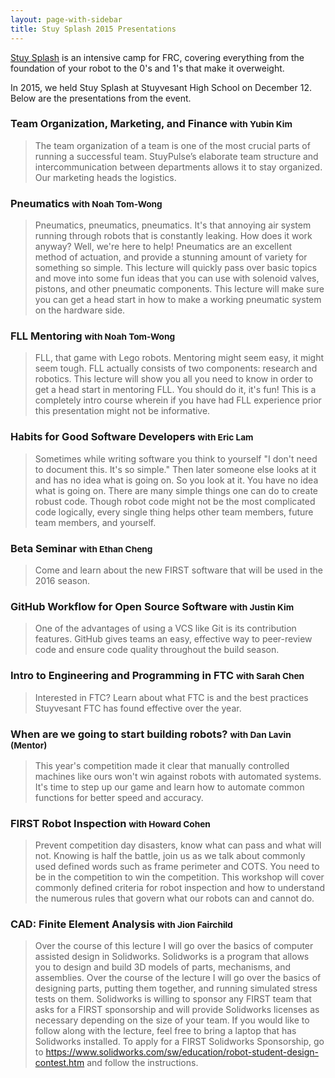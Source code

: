 ```yaml
---
layout: page-with-sidebar
title: Stuy Splash 2015 Presentations
---
```

[Stuy Splash](/community/projects/stuysplash/) is an intensive camp for FRC, covering everything from the foundation of your robot to the 0's and 1's that make it overweight.

In 2015, we held Stuy Splash at Stuyvesant High School on December 12. Below are the presentations from the event.

### Team Organization, Marketing, and Finance <small>with Yubin Kim</small>
> The team organization of a team is one of the most crucial parts of running a successful team. StuyPulse’s elaborate team structure and intercommunication between departments allows it to stay organized. Our marketing heads the logistics.

### Pneumatics <small>with Noah Tom-Wong</small>
> Pneumatics, pneumatics, pneumatics. It's that annoying air system running through robots that is constantly leaking. How does it work anyway? Well, we're here to help! Pneumatics are an excellent method of actuation, and provide a stunning amount of variety for something so simple. This lecture will quickly pass over basic topics and move into some fun ideas that you can use with solenoid valves, pistons, and other pneumatic components. This lecture will make sure you can get a head start in how to make a working pneumatic system on the hardware side.

### FLL Mentoring <small>with Noah Tom-Wong</small>
> FLL, that game with Lego robots. Mentoring might seem easy, it might seem tough. FLL actually consists of two components: research and robotics. This lecture will show you all you need to know in order to get a head start in mentoring FLL. You should do it, it's fun! This is a completely intro course wherein if you have had FLL experience prior this presentation might not be informative.

### Habits for Good Software Developers <small>with Eric Lam</small>
> Sometimes while writing software you think to yourself "I don't need to document this. It's so simple." Then later someone else looks at it and has no idea what is going on. So you look at it. You have no idea what is going on. There are many simple things one can do to create robust code. Though robot code might not be the most complicated code logically, every single thing helps other team members, future team members, and yourself.

### Beta Seminar <small>with Ethan Cheng</small>
> Come and learn about the new FIRST software that will be used in the 2016 season.

### GitHub Workflow for Open Source Software <small>with Justin Kim</small>
> One of the advantages of using a VCS like Git is its contribution features. GitHub gives teams an easy, effective way to peer-review code and ensure code quality throughout the build season.

### Intro to Engineering and Programming in FTC <small>with Sarah Chen</small>
> Interested in FTC? Learn about what FTC is and the best practices Stuyvesant FTC has found effective over the year.

### When are we going to start building robots? <small>with Dan Lavin (Mentor)</small>
> This year's competition made it clear that manually controlled machines like ours won't win against robots with automated systems. It's time to step up our game and learn how to automate common functions for better speed and accuracy.

### FIRST Robot Inspection <small>with Howard Cohen</small>
> Prevent competition day disasters, know what can pass and what will not. Knowing is half the battle, join us as we talk about commonly used defined words such as frame perimeter and COTS. You need to be in the competition to win the competition. This workshop will cover commonly defined criteria for robot inspection and how to understand the numerous rules that govern what our robots can and cannot do.

### CAD: Finite Element Analysis <small>with Jion Fairchild</small>
> Over the course of this lecture I will go over the basics of computer assisted design in Solidworks. Solidworks is a program that allows you to design and build 3D models of parts, mechanisms, and assemblies. Over the course of the lecture I will go over the basics of designing parts, putting them together, and running simulated stress tests on them. Solidworks is willing to sponsor any FIRST team that asks for a FIRST sponsorship and will provide Solidworks licenses as necessary depending on the size of your team. If you would like to follow along with the lecture, feel free to bring a laptop that has Solidworks installed. To apply for a FIRST Solidworks Sponsorship, go to <https://www.solidworks.com/sw/education/robot-student-design-contest.htm> and follow the instructions.
